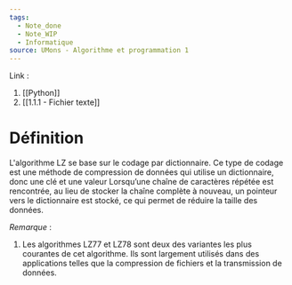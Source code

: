 ```yaml
---
tags:
  - Note_done
  - Note_WIP
  - Informatique
source: UMons - Algorithme et programmation 1
---
```


Link :
1. [[Python]]
2. [[1.1.1 - Fichier texte]]

# Définition
L'algorithme LZ se base sur le codage par dictionnaire.
Ce type de codage est une méthode de compression de données qui utilise un dictionnaire, donc une clé et une valeur 
Lorsqu’une chaîne de caractères répétée est rencontrée, au lieu de stocker la chaîne complète à nouveau, un pointeur vers le dictionnaire est stocké, ce qui permet de réduire la taille des données. 

_Remarque_ :
1. Les algorithmes LZ77 et LZ78 sont deux des variantes les plus courantes de cet algorithme. Ils sont largement utilisés dans des applications telles que la compression de fichiers et la transmission de données.